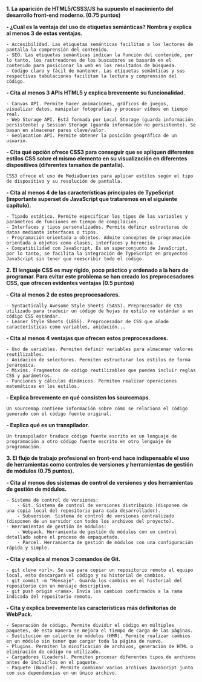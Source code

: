 **1. La aparición de HTML5/CSS3/JS ha supuesto el nacimiento del desarrollo front-end moderno. (0.75 puntos)**
    
**- ¿Cuál es la ventaja del uso de etiquetas semánticas? Nombra y explica al menos 3 de estas ventajas.**

    - Accesibilidad. Las etiquetas semánticas facilitan a los lectores de pantalla la comprensión del contenido.
    - SEO. Las etiquetas semánticas indican la función del contenido, por lo tanto, los rastreadores de los buscadores se basarán en el contenido para posicionar la web en los resultados de búsqueda.
    - Código claro y fácil de mantener. Las etiquetas semánticas y sus respectivas tabulaciones facilitan la lectura y comprensión del código.
  
**- Cita al menos 3 APIs HTML5 y explica brevemente su funcionalidad.**

    - Canvas API. Permite hacer animaciones, gráficos de juegos, visualizar datos, manipular fotografías y procesar vídeos en tiempo real.
    - Web Storage API. Está formada por Local Storage (guarda información persistente) y Session Storage (guarda información no persistente). Se basan en almacenar pares clave/valor.
    - Geolocation API. Permite obtener la posición geográfica de un usuario.

**- Cita qué opción ofrece CSS3 para conseguir que se apliquen diferentes estilos CSS sobre el mismo elemento en su visualización en diferentes dispositivos (diferentes tamaños de pantalla).**

    CSS3 ofrece el uso de MediaQueries para aplicar estilos según el tipo de dispositivo y su resolución de pantalla.

**- Cita al menos 4 de las características principales de TypeScript (importante superset de JavaScript que trataremos en el siguiente capítulo).**

    - Tipado estático. Permite especificar los tipos de las variables y parámetros de funciones en tiempo de compilación.
    - Interfaces y tipos personalizados. Permite definir estructuras de datos mediante interfaces o tipos.
    - Programación orientada a objetos. Admite conceptos de programación orientada a objetos como clases, interfaces y herencia.
    - Compatibilidad con JavaScript. Es un superconjunto de JavaScript, por lo tanto, se facilita la integración de TypeScript en proyectos JavaScript sin tener que reescribir todo el código.

**2. El lenguaje CSS es muy rígido, poco práctico y ordenado a la hora de programar. Para evitar este problema se han creado los preprocesadores CSS, que ofrecen evidentes ventajas (0.5 puntos)**

**- Cita al menos 2 de estos preprocesadores.**

    - Syntactically Awesome Style Sheets (SASS). Preprocesador de CSS utilizado para traducir un código de hojas de estilo no estándar a un código CSS estándar.
    - Leaner Style Sheets (LESS). Preprocesador de CSS que añade características como variables, anidación...

**- Cita al menos 4 ventajas que ofrecen estos preprocesadores.**

    - Uso de variables. Permiten definir variables para almacenar valores reutilizables.
    - Anidación de selectores. Permiten estructurar los estilos de forma jerárquica.
    - Mixins. Fragmentos de código reutilizables que pueden incluir reglas CSS y parámetros.
    - Funciones y cálculos dinámicos. Permiten realizar operaciones matemáticas en los estilos.

**- Explica brevemente en qué consisten los sourcemaps.**

    Un sourcemap contiene información sobre cómo se relaciona el código generado con el código fuente original.

**- Explica qué es un transpilador.**

    Un transpilador traduce código fuente escrito en un lenguaje de programación a otro código fuente escrito en otro lenguaje de programación.

**3. El flujo de trabajo profesional en front-end hace indispensable el uso de herramientas como controles de versiones y herramientas de gestión de módulos (0.75 puntos).**

**- Cita al menos dos sistemas de control de versiones y dos herramientas de gestión de módulos.**

    - Sistema de control de versiones:
        - Git. Sistema de control de versiones distribuido (disponen de una copia local del repositorio para cada desarrollador).
        - Subversion. Sistema de control de versiones centralizado (disponen de un servidor con todos los archivos del proyecto).
    - Herramientas de gestión de módulos:
        - Webpack. Herramienta de gestión de módulos con un control detallado sobre el proceso de empaquetado.
        - Parcel. Herramienta de gestión de módulos con una configuración rápida y simple.

**- Cita y explica al menos 3 comandos de Git.**

    - git clone <url>. Se usa para copiar un repositorio remoto al equipo local, esto descargará el código y su historial de cambios.
    - git commit -m "Mensaje". Guarda los cambios en el historial del repositorio con un mensaje descriptivo.
    - git push origin <rama>. Envía los cambios confirmados a la rama indicada del repositorio remoto.

**- Cita y explica brevemente las características más definitorias de WebPack.**

    - Separación de código. Permite dividir el código en múltiples paquetes, de esta manera se mejora el tiempo de carga de las páginas.
    - Sustitución en caliente de módulos (HMR). Permite realizar cambios en un módulo sin tener que cargar toda la página de nuevo.
    - Plugins. Permiten la minificación de archivos, generación de HTML o eliminación de código no utilizado.
    - Cargadores (Loaders). Permiten procesar diferentes tipos de archivos antes de incluirlos en el paquete.
    - Paquete (Bundle). Permite combinar varios archivos JavaScript junto con sus dependencias en un único archivo.